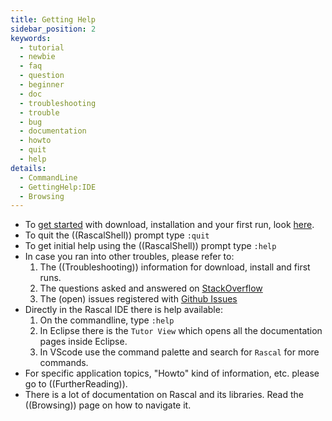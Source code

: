 ```yaml
---
title: Getting Help
sidebar_position: 2
keywords:
  - tutorial
  - newbie
  - faq
  - question
  - beginner
  - doc
  - troubleshooting
  - trouble
  - bug
  - documentation
  - howto
  - quit
  - help
details:
  - CommandLine
  - GettingHelp:IDE
  - Browsing
---
```


* To [get started]((GettingStarted)) with download, installation and your first run, look [here]((GettingStarted)).
* To quit the ((RascalShell)) prompt type `:quit`
* To get initial help using the ((RascalShell)) prompt type `:help` 
* In case you ran into other troubles, please refer to:
   1. The ((Troubleshooting)) information for download, install and first runs.
   2. The questions asked and answered on [StackOverflow](http://stackoverflow.com/questions/tagged/rascal)
   3. The (open) issues registered with [Github Issues](http://github.com/usethesource/rascal/issues)
* Directly in the Rascal IDE there is help available:
   1. On the commandline, type `:help`
   2. In Eclipse there is the `Tutor View` which opens all the documentation pages inside Eclipse.
   3. In VScode use the command palette and search for `Rascal` for more commands.
* For specific application topics, "Howto" kind of information, etc. please go to ((FurtherReading)).
* There is a lot of documentation on Rascal and its libraries. Read the ((Browsing)) page on how to navigate it.

